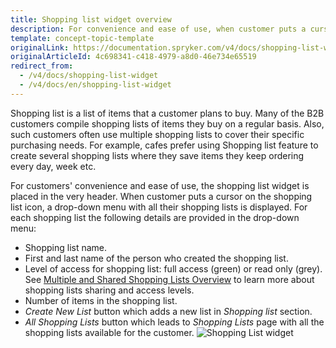 ```yaml
---
title: Shopping list widget overview
description: For convenience and ease of use, when customer puts a cursor on the shopping list icon, a drop-down list with all their shopping lists is displayed.
template: concept-topic-template
originalLink: https://documentation.spryker.com/v4/docs/shopping-list-widget
originalArticleId: 4c698341-c418-4979-a8d0-46e734e65519
redirect_from:
  - /v4/docs/shopping-list-widget
  - /v4/docs/en/shopping-list-widget
---
```


Shopping list is a list of items that a customer plans to buy. Many of the B2B customers compile shopping lists of items they buy on a regular basis. Also, such customers often use multiple shopping lists to cover their specific purchasing needs. For example, cafes prefer using Shopping list feature to create several shopping lists where they save items they keep ordering every day, week etc.

For customers' convenience and ease of use, the shopping list widget is placed in the very header. When customer puts a cursor on the shopping list icon, a drop-down menu with all their shopping lists is displayed. For each shopping list the following details are provided in the drop-down menu:

* Shopping list name.
* First and last name of the person who created the shopping list.
* Level of access for shopping list: full access (green) or read only (grey). See [Multiple and Shared Shopping Lists Overview](/docs/scos/user/features/{{page.version}}/shopping-lists-feature-overview/shopping-lists-feature-overview.html) to learn more about shopping lists sharing and access levels.
* Number of items in the shopping list.
* *Create New List* button which adds a new list in *Shopping list* section.
* *All Shopping Lists* button which leads to *Shopping Lists* page with all the shopping lists available for the customer.
![Shopping List widget](https://spryker.s3.eu-central-1.amazonaws.com/docs/Features/Shopping+List/Shopping+List+Widget/Shopping+List+Widget+Feature+Overview/Shopping-list-widget.png)
